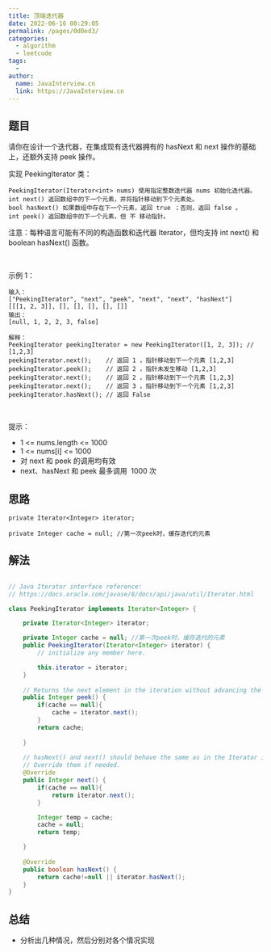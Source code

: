 ```yaml
---
title: 顶端迭代器
date: 2022-06-16 00:29:05
permalink: /pages/0d0ed3/
categories:
  - algorithm
  - leetcode
tags:
  - 
author: 
  name: JavaInterview.cn
  link: https://JavaInterview.cn
---
```



## 题目

请你在设计一个迭代器，在集成现有迭代器拥有的 hasNext 和 next 操作的基础上，还额外支持 peek 操作。

实现 PeekingIterator 类：

    PeekingIterator(Iterator<int> nums) 使用指定整数迭代器 nums 初始化迭代器。
    int next() 返回数组中的下一个元素，并将指针移动到下个元素处。
    bool hasNext() 如果数组中存在下一个元素，返回 true ；否则，返回 false 。
    int peek() 返回数组中的下一个元素，但 不 移动指针。
注意：每种语言可能有不同的构造函数和迭代器 Iterator，但均支持 int next() 和 boolean hasNext() 函数。

 

示例 1：

    输入：
    ["PeekingIterator", "next", "peek", "next", "next", "hasNext"]
    [[[1, 2, 3]], [], [], [], [], []]
    输出：
    [null, 1, 2, 2, 3, false]
    
    解释：
    PeekingIterator peekingIterator = new PeekingIterator([1, 2, 3]); // [1,2,3]
    peekingIterator.next();    // 返回 1 ，指针移动到下一个元素 [1,2,3]
    peekingIterator.peek();    // 返回 2 ，指针未发生移动 [1,2,3]
    peekingIterator.next();    // 返回 2 ，指针移动到下一个元素 [1,2,3]
    peekingIterator.next();    // 返回 3 ，指针移动到下一个元素 [1,2,3]
    peekingIterator.hasNext(); // 返回 False
 

提示：

- 1 <= nums.length <= 1000
- 1 <= nums[i] <= 1000
- 对 next 和 peek 的调用均有效
- next、hasNext 和 peek 最多调用  1000 次


## 思路

    private Iterator<Integer> iterator;

    private Integer cache = null; //第一次peek时，缓存迭代的元素


## 解法
```java

// Java Iterator interface reference:
// https://docs.oracle.com/javase/8/docs/api/java/util/Iterator.html

class PeekingIterator implements Iterator<Integer> {

    private Iterator<Integer> iterator;

    private Integer cache = null; //第一次peek时，缓存迭代的元素
	public PeekingIterator(Iterator<Integer> iterator) {
	    // initialize any member here.

        this.iterator = iterator;    
	}
	
    // Returns the next element in the iteration without advancing the iterator.
	public Integer peek() {
        if(cache == null){
            cache = iterator.next();
        }
        return cache;
        
	}
	
	// hasNext() and next() should behave the same as in the Iterator interface.
	// Override them if needed.
	@Override
	public Integer next() {
	    if(cache == null){
            return iterator.next();
        }

        Integer temp = cache;
        cache = null;
        return temp;

	}
	
	@Override
	public boolean hasNext() {
	    return cache!=null || iterator.hasNext();
	}
}
```

## 总结

- 分析出几种情况，然后分别对各个情况实现 
